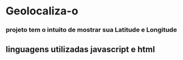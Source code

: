 # Geolocaliza-o
### projeto tem o intuito de mostrar sua Latitude e Longitude
## linguagens utilizadas javascript e html
